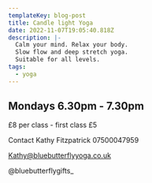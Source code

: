 ```yaml
---
templateKey: blog-post
title: Candle light Yoga
date: 2022-11-07T19:05:40.818Z
description: |-
  Calm your mind. Relax your body.
  Slow flow and deep stretch yoga.
  Suitable for all levels.
tags:
  - yoga
---
```

## Mondays 6.30pm - 7.30pm

£8 per class - first class £5

Contact Kathy Fitzpatrick 07500047959

[Kathy@bluebutterflyyoga.co.uk](mailto:Kathy@bluebutterflyyoga.Co.uk)

@bluebutterflygifts_
